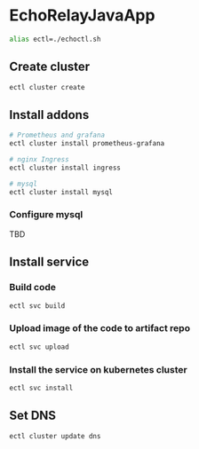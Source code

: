 # EchoRelayJavaApp

```sh
alias ectl=./echoctl.sh
```

## Create cluster
```sh
ectl cluster create
```

## Install addons

```sh
# Prometheus and grafana
ectl cluster install prometheus-grafana

# nginx Ingress
ectl cluster install ingress

# mysql
ectl cluster install mysql

```

### Configure mysql

TBD

## Install service

### Build code

```sh
ectl svc build
```

### Upload image of the code to artifact repo

```sh
ectl svc upload
```

### Install the service on kubernetes cluster

```sh
ectl svc install
```

## Set DNS

```sh
ectl cluster update dns
```